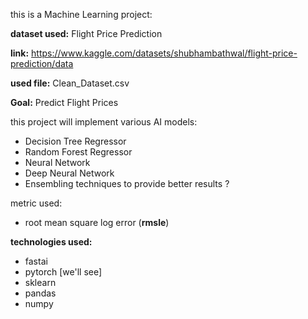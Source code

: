 this is a Machine Learning project: 


**dataset used:** Flight Price Prediction

**link:** https://www.kaggle.com/datasets/shubhambathwal/flight-price-prediction/data

**used file:** Clean_Dataset.csv


**Goal:** Predict Flight Prices

this project will implement various AI models: 
- Decision Tree Regressor
- Random Forest Regressor
- Neural Network
- Deep Neural Network
- Ensembling techniques to provide better results ? 

metric used: 
- root mean square log error (**rmsle**)

**technologies used:**
- fastai 
- pytorch [we'll see]
- sklearn 
- pandas
- numpy



